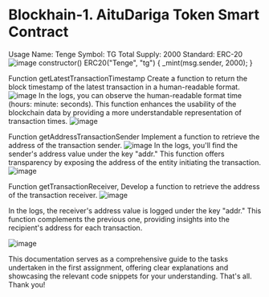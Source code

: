 # Blockhain-1. AituDariga Token Smart Contract
Usage
Name: Tenge
Symbol: TG
Total Supply: 2000
Standard: ERC-20
![image](https://github.com/darigasekerbek/Blockhain-1/assets/129574982/ae0f529c-6153-4f83-8378-7366a44e5d93)
 constructor() ERC20("Tenge", "tg") {
        _mint(msg.sender, 2000);
    }

Function getLatestTransactionTimestamp
Create a function to return the block timestamp of the latest transaction in a human-readable format.
![image](https://github.com/darigasekerbek/Blockhain-1/assets/129574982/9bf00126-05be-4b11-946d-930bb2b28dfe)
In the logs, you can observe the human-readable format time (hours: minute: seconds). This function enhances the usability of the blockchain data by providing a more understandable representation of transaction times.
![image](https://github.com/darigasekerbek/Blockhain-1/assets/129574982/1971ea5e-c7ef-4ce0-b2f2-d1b4ffe37a1c)

Function getAddressTransactionSender
Implement a function to retrieve the address of the transaction sender.
![image](https://github.com/darigasekerbek/Blockhain-1/assets/129574982/669b1d4b-a441-463e-a4ee-f0340ac309a7)
In the logs, you'll find the sender's address value under the key "addr." This function offers transparency by exposing the address of the entity initiating the transaction.
![image](https://github.com/darigasekerbek/Blockhain-1/assets/129574982/1e73012d-a7fd-4ea5-8f84-14928ab5930a)

Function getTransactionReceiver, 
Develop a function to retrieve the address of the transaction receiver.
![image](https://github.com/darigasekerbek/Blockhain-1/assets/129574982/e2b0569f-c75f-4ccf-a896-e712942d4ecb)

In the logs, the receiver's address value is logged under the key "addr." This function complements the previous one, providing insights into the recipient's address for each transaction.

![image](https://github.com/darigasekerbek/Blockhain-1/assets/129574982/efb0d4e1-df1e-4850-b2fd-03e9ba922fac)


This documentation serves as a comprehensive guide to the tasks undertaken in the first assignment, offering clear explanations and showcasing the relevant code snippets for your understanding.
That's all. Thank you!



